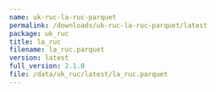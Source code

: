 ```yaml
---
name: uk-ruc-la-ruc-parquet
permalink: /downloads/uk-ruc-la-ruc-parquet/latest
package: uk_ruc
title: la_ruc
filename: la_ruc.parquet
version: latest
full_version: 2.1.0
file: /data/uk_ruc/latest/la_ruc.parquet
---
```

